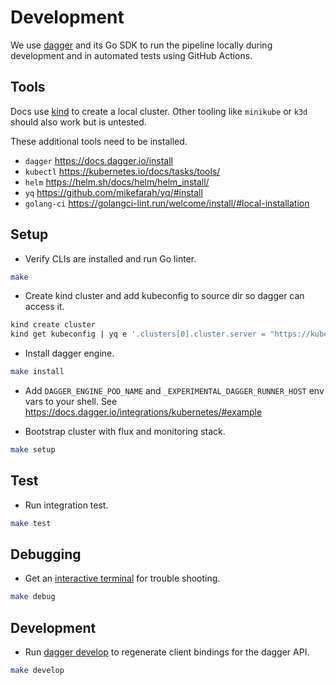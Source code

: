# Development

We use [dagger](https://docs.dagger.io/) and its Go SDK to run the pipeline
locally during development and in automated tests using GitHub Actions.

## Tools

Docs use [kind](https://kind.sigs.k8s.io/docs/user/quick-start/) to create a local cluster. 
Other tooling like `minikube` or `k3d` should also work but is untested.

These additional tools need to be installed.

- `dagger` https://docs.dagger.io/install
- `kubectl` https://kubernetes.io/docs/tasks/tools/
- `helm` https://helm.sh/docs/helm/helm_install/
- `yq` https://github.com/mikefarah/yq/#install
- `golang-ci` https://golangci-lint.run/welcome/install/#local-installation

## Setup

- Verify CLIs are installed and run Go linter.

```sh
make
```

- Create kind cluster and add kubeconfig to source dir so dagger can access it.

```sh
kind create cluster
kind get kubeconfig | yq e '.clusters[0].cluster.server = "https://kubernetes.default"' - > green-reviews-test-kubeconfig
```

- Install dagger engine. 

```sh
make install
```

- Add `DAGGER_ENGINE_POD_NAME` and `_EXPERIMENTAL_DAGGER_RUNNER_HOST` env vars to your shell. See https://docs.dagger.io/integrations/kubernetes/#example

- Bootstrap cluster with flux and monitoring stack.

```sh
make setup
```

## Test

- Run integration test.

```sh
make test
```

## Debugging

- Get an [interactive terminal](https://docs.dagger.io/api/terminal/) for trouble shooting.

```sh
make debug
```

## Development

- Run [dagger develop](https://docs.dagger.io/reference/cli/#dagger-develop) to
regenerate client bindings for the dagger API.

```sh
make develop
```
